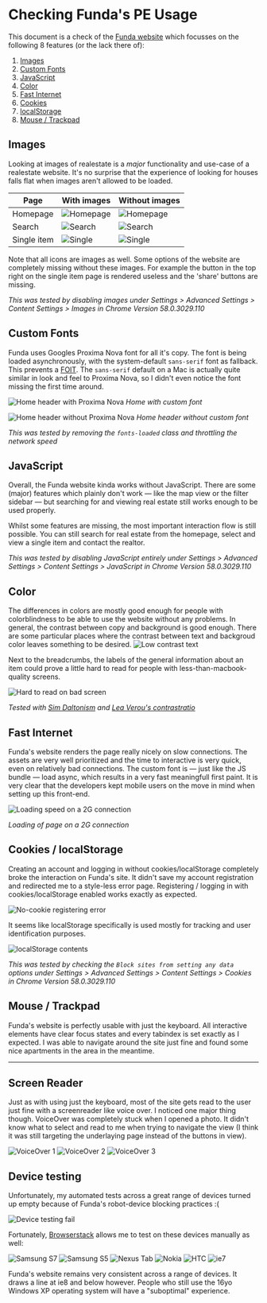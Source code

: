 # Checking Funda's PE Usage

This document is a check of the [Funda website](http://funda.nl) which focusses on the following 8 features (or the lack there of):

1. [Images](#images)
2. [Custom Fonts](#custom-fonts)
3. [JavaScript](#javascript)
4. [Color](#color)
5. [Fast Internet](#fast-internet)
6. [Cookies](#cookies-localstorage)
7. [localStorage](#cookies-localstorage)
8. [Mouse / Trackpad](#mouse-trackpad)

## Images
Looking at images of realestate is a _major_ functionality and use-case of a realestate website. It's no surprise that the experience of looking for houses falls flat when images aren't allowed to be loaded.

|Page        | With images                                   | Without images                                          |
|------------|-----------------------------------------------|---------------------------------------------------------|
|Homepage    | ![Homepage](./checking-funda-images/home.png) | ![Homepage](./checking-funda-images/home-no-images.png) |
|Search      | ![Search](./checking-funda-images/search.png) | ![Search](./checking-funda-images/search-no-images.png) |
|Single item | ![Single](./checking-funda-images/item.png)   | ![Single](./checking-funda-images/item-no-images.png)   |

Note that all icons are images as well. Some options of the website are completely missing without these images. For example the button in the top right on the single item page is rendered useless and the 'share' buttons are missing.

_This was tested by disabling images under Settings > Advanced Settings > Content Settings > Images in Chrome Version 58.0.3029.110_

## Custom Fonts

Funda uses Googles Proxima Nova font for all it's copy. The font is being loaded asynchronously, with the system-default `sans-serif` font as fallback. This prevents a [FOIT](https://css-tricks.com/fout-foit-foft/). The `sans-serif` default on a Mac is actually quite similar in look and feel to Proxima Nova, so I didn't even notice the font missing the first time around.

![Home header with Proxima Nova](./checking-funda-images/home-with-fonts.png)
_Home with custom font_  

![Home header without Proxima Nova](./checking-funda-images/home-without-fonts.png)
_Home header without custom font_

_This was tested by removing the `fonts-loaded` class and throttling the network speed_

## JavaScript
Overall, the Funda website kinda works without JavaScript. There are some (major) features which plainly don't work — like the map view or the filter sidebar — but searching for and viewing real estate still works enough to be used properly. 

Whilst some features are missing, the most important interaction flow is still possible. You can still search for real estate from the homepage, select and view a single item and contact the realtor.

_This was tested by disabling JavaScript entirely under Settings > Advanced Settings > Content Settings > JavaScript in Chrome Version 58.0.3029.110_

## Color
The differences in colors are mostly good enough for people with colorblindness to be able to use the website without any problems. In general, the contrast between copy and background is good enough. There are some particular places where the contrast between text and backgroud color leaves something to be desired.
![Low contrast text](./checking-funda-images/contrast.png)

Next to the breadcrumbs, the labels of the general information about an item could prove a little hard to read for people with less-than-macbook-quality screens.

![Hard to read on bad screen](./checking-funda-images/text-contrast.png)

_Tested with [Sim Daltonism](https://itunes.apple.com/nl/app/sim-daltonism/id693112260?l=en&mt=12) and [Lea Verou's contrastratio](http://leaverou.github.io/contrast-ratio/#%23999999-on-white)_

## Fast Internet
Funda's website renders the page really nicely on slow connections. The assets are very well prioritized and the time to interactive is very quick, even on relatively bad connections. The custom font is — just like the JS bundle — load async, which results in a very fast meaningfull first paint. It is very clear that the developers kept mobile users on the move in mind when setting up this front-end.

![Loading speed on a 2G connection](./checking-funda-images/loading.png)

_Loading of page on a 2G connection_

## Cookies / localStorage
Creating an account and logging in without cookies/localStorage completely broke the interaction on Funda's site. It didn't save my account registration and redirected me to a style-less error page. Registering / logging in with cookies/localStorage enabled works exactly as expected.

![No-cookie registering error](./checking-funda-images/error.png)

It seems like localStorage specifically is used mostly for tracking and user identification purposes.

![localStorage contents](./checking-funda-images/localstorage.png)

_This was tested by checking the `Block sites from setting any data` options under Settings > Advanced Settings > Content Settings > Cookies in Chrome Version 58.0.3029.110_

## Mouse / Trackpad
Funda's website is perfectly usable with just the keyboard. All interactive elements have clear focus states and every tabindex is set exactly as I expected. I was able to navigate around the site just fine and found some nice apartments in the area in the meantime.

---

## Screen Reader
Just as with using just the keyboard, most of the site gets read to the user just fine with a screenreader like voice over. I noticed one major thing though. VoiceOver was completely stuck when I opened a photo. It didn't know what to select and read to me when trying to navigate the view (I think it was still targeting the underlaying page instead of the buttons in view).

![VoiceOver 1](./checking-funda-images/voice-over1.png)
![VoiceOver 2](./checking-funda-images/voice-over2.png)
![VoiceOver 3](./checking-funda-images/voice-over3.png)

## Device testing
Unfortunately, my automated tests across a great range of devices turned up empty because of Funda's robot-device blocking practices :(

![Device testing fail](./checking-funda-images/devices.png)

Fortunately, [Browserstack](http://browserstack.com) allows me to test on these devices manually as well:

![Samsung S7](./checking-funda-images/samsung-s7.png)
![Samsung S5](./checking-funda-images/samsung-s5.png)
![Nexus Tab](./checking-funda-images/nexus-tab.png)
![Nokia](./checking-funda-images/nokia.png)
![HTC](./checking-funda-images/htc.png)
![ie7](./checking-funda-images/ie7.png)

Funda's website remains very consistent across a range of devices. It draws a line at ie8 and below however. People who still use the 16yo Windows XP operating system will have a "suboptimal" experience.


